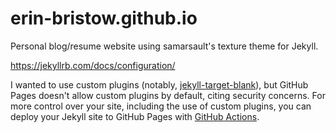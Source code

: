 # erin-bristow.github.io

Personal blog/resume website using samarsault's texture theme for Jekyll.

https://jekyllrb.com/docs/configuration/

I wanted to use custom plugins (notably, [jekyll-target-blank](https://github.com/keithmifsud/jekyll-target-blank)), but GitHub Pages doesn't allow custom plugins by default, citing security concerns.
For more control over your site, including the use of custom plugins, you can deploy your Jekyll site to GitHub Pages with [GitHub Actions](https://jekyllrb.com/docs/continuous-integration/github-actions/).
